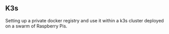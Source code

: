 ## K3s

Setting up a private docker registry and use it within a k3s cluster deployed on a swarm of Raspberry Pis.

